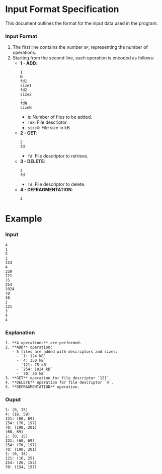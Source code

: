 # Input Format Specification

This document outlines the format for the input data used in the program.


### Input Format
1. The first line contains the number `OP`, representing the number of operations.
2. Starting from the second line, each operation is encoded as follows:
   - **1 - ADD**:  
     ```
     1
     N
     fd1
     size1
     fd2
     size2
     ...
     fdN
     sizeN
     ```
     - `N`: Number of files to be added.
     - `fdX`: File descriptor.
     - `sizeX`: File size in kB.
   - **2 - GET**:  
     ```
     2
     fd
     ```
     - `fd`: File descriptor to retrieve.
   - **3 - DELETE**:  
     ```
     3
     fd
     ```
     - `fd`: File descriptor to delete.
   - **4 - DEFRAGMENTATION**:  
     ```
     4
     ```

# Example
### Input
```
4 
1
5
1
124
4
350
121
75
254
1024
70
30
2
121
3
4
4
```
### Explanation
```
1. **4 operations** are performed.
2. **ADD** operation:
   - 5 files are added with descriptors and sizes:
     - `1: 124 kB`
     - `4: 350 kB`
     - `121: 75 kB`
     - `254: 1024 kB`
     - `70: 30 kB`
3. **GET** operation for file descriptor `121`.
4. **DELETE** operation for file descriptor `4`.
5. **DEFRAGMENTATION** operation.
```

### Ouput
```
1: (0, 15)
4: (16, 59)
121: (60, 69)
254: (70, 197)
70: (198, 201)
(60, 69)
1: (0, 15)
121: (60, 69)
254: (70, 197)
70: (198, 201)
1: (0, 15)
121: (16, 25)
254: (26, 153)
70: (154, 157)
```
